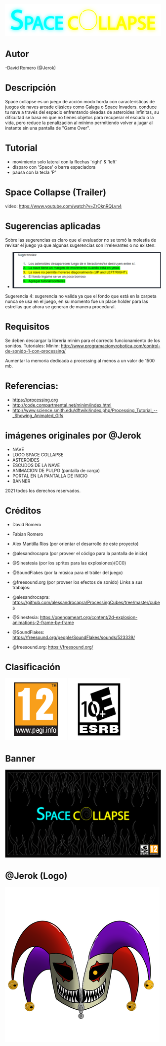 ![Logospacecollapse](https://github.com/Computer-Programming-I-UIS/game-spacecollapse/blob/master/ReadMe_Images/Logo.png)

# Autor
-David Romero (@Jerok)
# Descripción
Space collapse es un juego de acción modo horda con características de juegos de naves arcade clásicos como Galaga o Space Invaders. conduce tu nave a través del espacio enfrentando oleadas de asteroides infinitas, su dificultad se basa en que no tienes objetos para recuperar el escudo o la vida, pero reduce la penalización al mínimo permitiendo volver a jugar al instante sin una pantalla de "Game Over".

# Tutorial

- movimiento solo lateral con la flechas 'right' & 'left'
- disparo con 'Space' o barra espaciadora
- pausa con la tecla 'P'

# Space Collapse (Trailer)

video: https://www.youtube.com/watch?v=ZrOknRQLvn4

# Sugerencias aplicadas
Sobre las sugerencias es claro que el evaluador no se tomó la molestia de revisar el juego ya que algunas sugerencias son irrelevantes o no existen:
- ![Sugerencias](https://github.com/Computer-Programming-I-UIS/game-spacecollapse/blob/master/ReadMe_Images/Sugerencias.png)

Sugerencia 4: sugerencia no valida ya que el fondo que está en la carpeta nunca se usa en el juego, en su momento fue un place holder para las estrellas que ahora se generan de manera procedural.  


# Requisitos
Se deben descargar la librería minim para el correcto funcionamiento de los sonidos.
Tutoriales:
Minim: http://www.programacionyrobotica.com/control-de-sonido-1-con-processing/

Aumentar la memoria dedicada a processing al menos a un valor de 1500 mb.
# Referencias:
 - https://processing.org
 - http://code.compartmental.net/minim/index.html
 - http://www.science.smith.edu/dftwiki/index.php/Processing_Tutorial_--_Showing_Animated_Gifs
 
# imágenes originales por @Jerok
- NAVE
- LOGO SPACE COLLAPSE
- ASTEROIDES
- ESCUDOS DE LA NAVE
- ANIMACION DE PULPO (pantalla de carga)
- PORTAL EN LA PANTALLA DE INICIO
- BANNER

2021 todos los derechos reservados.

# Créditos
- David Romero
- Fabian Romero
- Alex Mantilla Rios (por orientar el desarrollo de este proyecto)
- @alesandrocapra (por proveer el código para la pantalla de inicio)
- @Sinestesia (por los sprites para las explosiones)(CC0)
- @SoundFlakes (por la música para el tráiler del juego)
- @freesound.org (por proveer los efectos de sonido)
Links a sus trabajos:

- @alesandrocapra: https://github.com/alessandrocapra/ProcessingCubes/tree/master/cubes
- @Sinestesia: https://opengameart.org/content/2d-explosion-animations-2-frame-by-frame
- @SoundFlakes: https://freesound.org/people/SoundFlakes/sounds/523339/
- @freesound.org: https://freesound.org/


# Clasificación 
![Logo1](https://github.com/Computer-Programming-I-UIS/game-spacecollapse/blob/master/ReadMe_Images/PEGI.png)
![Logo2](https://github.com/Computer-Programming-I-UIS/game-spacecollapse/blob/master/ReadMe_Images/ESBR.png)

# Banner

![Banner](https://github.com/Computer-Programming-I-UIS/game-spacecollapse/blob/master/ReadMe_Images/Banner.png)

# @Jerok (Logo)
![Logo2](https://github.com/Computer-Programming-I-UIS/game-spacecollapse/blob/master/ReadMe_Images/JerokLogo.png)
